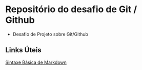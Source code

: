 # Repositório do desafio de Git / Github

- Desafio de Projeto sobre Git/Github

## Links Úteis

[Sintaxe Básica de Markdown](https://www.markdownguide.org/)
